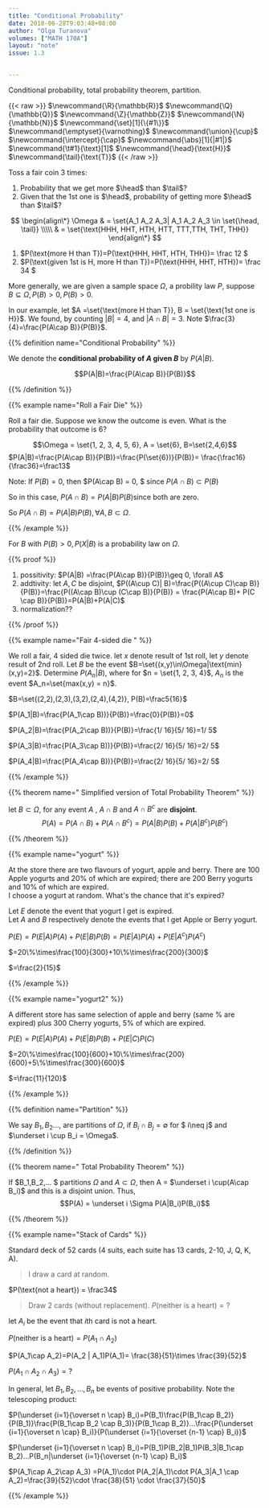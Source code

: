 ```yaml
---
title: "Conditional Probability"
date: 2018-06-28T9:03:48+08:00
author: "Olga Turanova"
volumes: ["MATH 170A"]
layout: "note"
issue: 1.3


---
```


Conditional probability, total probability theorem, partition.

<!--more-->

<div class="latex-macros">
  {{< raw >}}
    $\newcommand{\R}{\mathbb{R}}$
    $\newcommand{\Q}{\mathbb{Q}}$
    $\newcommand{\Z}{\mathbb{Z}}$
    $\newcommand{\N}{\mathbb{N}}$
    $\newcommand{\set}[1]{\{#1\}}$
    $\newcommand{\emptyset}{\varnothing}$
    $\newcommand{\union}{\cup}$  
    $\newcommand{\intercept}{\cap}$  
    $\newcommand{\abs}[1]{|#1|}$  
    $\newcommand{\t#1}{\text}[1]$  
    $\newcommand{\head}{\text{H}}$  
    $\newcommand{\tail}{\text{T}}$  
  {{< /raw >}}
</div>


Toss a fair coin 3 times:

1. Probability that we get more $\head$ than $\tail$?
2. Given that the 1st one is $\head$, probability of getting more $\head$ than $\tail$?

$$
\begin{align\*}
\Omega & = \set{A_1 A_2 A_3| A_1 A_2 A_3 \in \set{\head, \tail}} \\\\\
       & = \set{\text{HHH, HHT, HTH, HTT, TTT,TTH, THT, THH}}
\end{align\*}
$$

1. $P(\text{more H than T})=P(\text{HHH, HHT, HTH, THH})= \frac 12 $
2. $P(\text{given 1st is H, more H than T})=P(\text{HHH, HHT, HTH})= \frac 34 $

More generally, we are given a sample space $\Omega$, a probility law $P$, suppose $B \subseteq \Omega, P(B) > 0, P(B) > 0.$

In our example, let $A =\set{\text{more H than T}}, B = \set{\text{1st one is H}}$. We found, by counting $|B|=4$, and $|A\cap B| = 3$. Note $\frac{3}{4}=\frac{P(A\cap B)}{P(B)}$.


{{% definition name="Conditional Probability" %}}

We denote the <strong>conditional probability of $A$ given $B$</strong> by $P(A|B)$.

$$P(A|B)=\frac{P(A\cap B)}{P(B)}$$

{{% /definition %}}

{{% example name="Roll a Fair Die" %}}

Roll a fair die. Suppose we know the outcome is  even. What is the probability that outcome is 6?

$$\Omega = \set{1, 2, 3, 4, 5, 6}, A = \set{6}, B=\set{2,4,6}$$
$P(A|B)=\frac{P(A\cap B)}{P(B)}=\frac{P(\set{6})}{P(B)}= \frac{\frac16}{\frac36}=\frac13$

Note: If $P(B) = 0$, then $P(A\cap B) = 0, $ since $P(A\cap B) \subset P(B)$

So in this case, $P(A\cap B) = P(A|B) P(B)​$ since both are zero.

So $P(A\cap B) = P(A|B)P(B), \forall A, B \subset \Omega$.

{{% /example %}}

For $B$ with $P(B)>0, P(X|B)$ is a probability law on $\Omega$.

{{% proof %}}

1. possitivity: $P(A|B) =\frac{P(A\cap B)}{P(B)}\geq 0,  \forall A$ 
2. addtivity: let $A, C$ be disjoint, $P((A\cup C)| B)=\frac{P((A\cup C)\cap B)}{P(B)}=\frac{P((A\cap B)\cup (C\cap B)}{P(B)} = \frac{P(A\cap B)+ P(C \cap B)}{P(B)}=P(A|B)+P(A|C)$
3. normalization??

{{% /proof %}}


{{% example name="Fair 4-sided die " %}}

We roll a fair, 4 sided die twice. let $x$ denote result of 1st roll, let $y$ denote result of 2nd roll. Let $B$ be the event $B=\set{(x,y)\in\Omega|\text{min}(x,y)=2}$. Determine $P(A_n| B)$, where for $n = \set{1, 2, 3, 4}$, $A_n$ is the event $A_n=\set{max(x,y) = n}$.

$B=\set{(2,2),(2,3),(3,2),(2,4),(4,2)}, P(B)=\frac5{16}$

$P(A_1|B)=\frac{P(A_1\cap B))}{P(B)}=\frac{0}{P(B)}=0$

$P(A_2|B)=\frac{P(A_2\cap B))}{P(B)}=\frac{1/ 16}{5/ 16}=1/ 5$

$P(A_3|B)=\frac{P(A_3\cap B))}{P(B)}=\frac{2/ 16}{5/ 16}=2/ 5$

$P(A_4|B)=\frac{P(A_4\cap B))}{P(B)}=\frac{2/ 16}{5/ 16}=2/ 5$

{{% /example %}}

 
{{% theorem name=" Simplified version of Total Probability Theorem" %}}

let $B \subset \Omega$, for any event $A$ , $A\cap B$ and $A\cap B^c$ are **disjoint**. $$P(A) = P(A\cap B) + P(A\cap B^c)=P(A|B)P(B)+P(A|B^c)P(B^c)$$

{{% /theorem %}}

{{% example name="yogurt" %}}

At the store there are two flavours of yogurt, apple and berry. There are 100 Apple yogurts and 20% of which are expired; there are 200 Berry yogurts and 10% of which are expired.
<br>
I choose a yogurt at random. What's the chance that it's expired?

Let $E$ denote the event that yogurt I get is expired. <br>
Let $A$ and $B$ respectively denote the events that I get Apple or Berry yogurt.

$P(E) = P(E|A)P(A)+P(E|B)P(B)=P(E|A)P(A)+P(E|A^c)P(A^c)$

$=20\%\times\frac{100}{300}+10\%\times\frac{200}{300}$

$=\frac{2}{15}$

{{% /example %}}


{{% example name="yogurt2" %}}

A different store has same selection of apple and berry (same \% are expired) plus 300 Cherry yogurts, 5% of which are expired.

$P(E) = P(E|A)P(A)+P(E|B)P(B)+ P(E|C)P(C )$

$=20\%\times\frac{100}{600}+10\%\times\frac{200}{600}+5\%\times\frac{300}{600}$

$=\frac{11}{120}$



{{% /example %}}

{{% definition name="Partition" %}}

We say $B_1, B_2...$, are partitions of $\Omega,$ if $B_i \cap B_j = \emptyset$ for $ i\neq j$ and $\underset i \cup B_i = \Omega$.

{{% /definition %}}

 {{% theorem name=" Total Probability Theorem" %}}

If $B_1,B_2,... $ partitions $\Omega$ and $A\subset \Omega$, then  A = $\underset i \cup(A\cap B_i)$ and this is a disjoint union. Thus, 
$$P(A) = \underset i \Sigma P(A|B_i)P(B_i)$$

 {{% /theorem %}}

{{% example name="Stack of Cards" %}}

Standard deck of 52 cards (4 suits, each suite has 13 cards, 2-10, J, Q, K, A). 

> I draw a card at random. 

$P(\text{not a heart}) = \frac34$

> Draw 2 cards (without replacement). $P(\text{neither is a heart}) = ?$

let $A_i$ be the event that $i$th card is not a heart.

$P(\text{neither is a heart}) = P(A_1\cap A_2)$

$P(A_1\cap A_2)=P(A_2 | A_1)P(A_1)= \frac{38}{51}\times \frac{39}{52}$

$P(A_1\cap A_2\cap A_3) =?$

In general, let $B_1, B_2, ..., B_n$ be events of positive probability. Note the telescoping product:

$P(\underset {i=1}{\overset n \cap} B_i)=P(B_1)\frac{P(B_1\cap B_2)}{P(B_1)}\frac{P(B_1\cap B_2 \cap B_3)}{P(B_1\cap B_2)}...\frac{P(\underset {i=1}{\overset n \cap} B_i)}{P(\underset {i=1}{\overset {n-1} \cap} B_i)}$

$P(\underset {i=1}{\overset n \cap} B_i)=P(B_1)P(B_2|B_1)P(B_3|B_1\cap B_2)...P(B_n|\underset {i=1}{\overset {n-1} \cap} B_i)$

$P(A_1\cap A_2\cap A_3) =P(A_1)\cdot P(A_2|A_1)\cdot P(A_3|A_1 \cap A_2)=\frac{39}{52}\cdot \frac{38}{51} \cdot \frac{37}{50}$

{{% /example %}}

